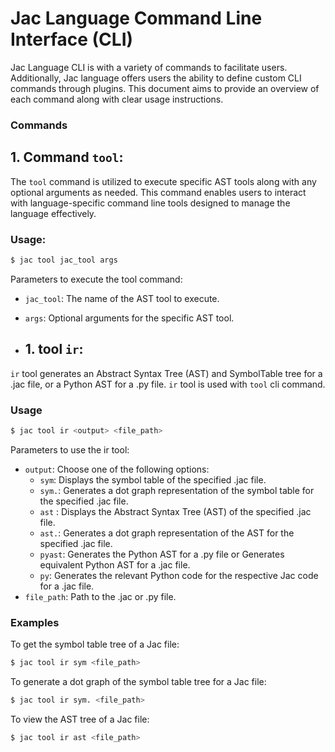# Jac Language Command Line Interface (CLI)

Jac Language CLI is with a variety of commands to facilitate users. Additionally, Jac language offers users the ability to define custom CLI commands through plugins. This document aims to provide an overview of each command along with clear usage instructions.

### Commands

## 1. Command `tool`:

The `tool` command is utilized to execute specific AST tools along with any optional arguments as needed. This command enables users to interact with language-specific command line tools designed to manage the language effectively.
### Usage:
```bash
$ jac tool jac_tool args
```
  Parameters to execute the tool command:
  - `jac_tool`: The name of the AST tool to execute.
  - `args`: Optional arguments for the specific AST tool.

- ## 1. tool `ir`:
 `ir` tool generates an Abstract Syntax Tree (AST) and SymbolTable tree for a .jac file, or a Python AST for a .py file. `ir` tool is used with `tool` cli command.
### Usage
```bash
$ jac tool ir <output> <file_path>
```
Parameters to use the ir tool:
- `output`: Choose one of the following options:
  - `sym`: Displays the symbol table of the specified .jac file.
  - `sym.`: Generates a dot graph representation of the symbol table for the specified .jac file.
  - `ast` : Displays the Abstract Syntax Tree (AST) of the specified .jac file.
  - `ast.`: Generates a dot graph representation of the AST for the specified .jac file.
  - `pyast`: Generates the Python AST for a .py file or  Generates equivalent Python AST for a .jac file.
  - `py`: Generates the relevant Python code for the respective Jac code for a .jac file.
- `file_path`: Path to the .jac or .py file.

### Examples
To get the symbol table tree of a Jac file:
```bash
$ jac tool ir sym <file_path>
```
To generate a dot graph of the symbol table tree for a Jac file:
```bash
$ jac tool ir sym. <file_path>
```
To view the AST tree of a Jac file:
```bash
$ jac tool ir ast <file_path>
```

